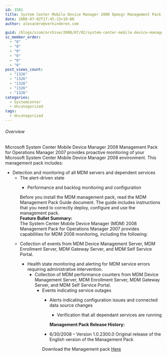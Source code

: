 ```yaml
---
id: 1581
title: System Center Mobile Device Manager 2008 Opmsgr Management Pack
date: 2008-07-02T17:45:13+10:00
author: alexandre@verkinderen.com

guid: /blogs/scom/archive/2008/07/02/system-center-mobile-device-manager-2008-management-pack.aspx
sc_member_order:
  - "0"
  - "0"
  - "0"
  - "0"
  - "0"
  - "0"
post_views_count:
  - "1326"
  - "1326"
  - "1326"
  - "1326"
  - "1326"
categories:
  - SystemCenter
  - Uncategorized
tags:
  - Uncategorized
---
```

###### Overview

<a name="Description"></a>Microsoft System Center Mobile Device Manager 2008 Management Pack for Operations Manager 2007 provides proactive monitoring of your Microsoft System Center Mobile Device Manager 2008 environment. This management pack includes:

  * Detection and monitoring of all MDM servers and dependent services 
      * The alert-driven state 
          * Performance and backlog monitoring and configuration </ul> 
        Before you install the MDM management pack, read the MDM Management Pack Guide document. The guide includes instructions that you need to correctly deploy, configure and use the management pack.  
        **Feature Bullet Summary:**  
        The System Center Mobile Device Manager (MDM) 2008 Management Pack for Operations Manager 2007 provides capabilities for MDM 2008 monitoring, including the following:
        
          * Collection of events from MDM Device Management Server, MDM Enrollment Server, MDM Gateway Server, and MDM Self Service Portal. 
              * Health state monitoring and alerting for MDM service errors requiring administrative intervention. 
                  * Collection of MDM performance counters from MDM Device Management Server, MDM Enrollment Server, MDM Gateway Server, and MDM Self Service Portal. 
                      * Events indicating service outages 
                          * Alerts indicating configuration issues and connected data source changes 
                              * Verification that all dependant services are running </ul> 
                            **Management Pack Release History:**
                            
                              * 6/30/2008 &#8211; Version 1.0.2300.0 Original release of the English version of the Management Pack
                            
                            Download the Management pack <a href="http://www.microsoft.com/downloads/details.aspx?FamilyID=b9785235-826e-442b-aeaf-12f44bae5517&DisplayLang=en" target="_blank">Here</a>
